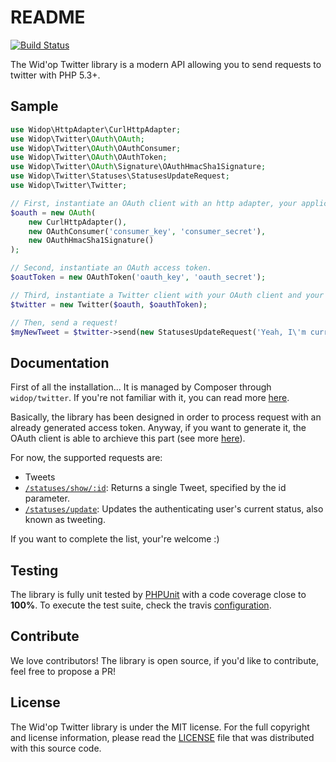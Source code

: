 # README

[![Build Status](https://secure.travis-ci.org/widop/twitter.png)](http://travis-ci.org/widop/twitter)

The Wid'op Twitter library is a modern API allowing you to send requests to twitter with PHP 5.3+.

## Sample

``` php
use Widop\HttpAdapter\CurlHttpAdapter;
use Widop\Twitter\OAuth\OAuth;
use Widop\Twitter\OAuth\OAuthConsumer;
use Widop\Twitter\OAuth\OAuthToken;
use Widop\Twitter\OAuth\Signature\OAuthHmacSha1Signature;
use Widop\Twitter\Statuses\StatusesUpdateRequest;
use Widop\Twitter\Twitter;

// First, instantiate an OAuth client with an http adapter, your application credentials and a signature.
$oauth = new OAuth(
    new CurlHttpAdapter(),
    new OAuthConsumer('consumer_key', 'consumer_secret'),
    new OAuthHmacSha1Signature()
);

// Second, instantiate an OAuth access token.
$oautToken = new OAuthToken('oauth_key', 'oauth_secret');

// Third, instantiate a Twitter client with your OAuth client and your access token.
$twitter = new Twitter($oauth, $oauthToken);

// Then, send a request!
$myNewTweet = $twitter->send(new StatusesUpdateRequest('Yeah, I\'m currently updating my status!'));
```

## Documentation

First of all the installation... It is managed by Composer through `widop/twitter`. If you're not familiar with it,
you can read more [here](https://github.com/widop/twitter/tree/master/doc/installation.md).

Basically, the library has been designed in order to process request with an already generated access token. Anyway, if
you want to generate it, the OAuth client is able to archieve this part (see more
[here](https://github.com/widop/twitter/tree/master/doc/oauth.md)).

For now, the supported requests are:

 * Tweets
  * [`/statuses/show/:id`](https://github.com/widop/twitter/tree/master/doc/statuses/show.md): Returns a single Tweet, specified by the id parameter.
  * [`/statuses/update`](https://github.com/widop/twitter/tree/master/doc/statuses/update.md): Updates the authenticating user's current status, also known as tweeting.

If you want to complete the list, your're welcome :)

## Testing

The library is fully unit tested by [PHPUnit](http://www.phpunit.de/) with a code coverage close to **100%**. To
execute the test suite, check the travis [configuration](https://github.com/widop/twitter/blob/master/.travis.yml).

## Contribute

We love contributors! The library is open source, if you'd like to contribute, feel free to propose a PR!

## License

The Wid'op Twitter library is under the MIT license. For the full copyright and license information, please read the
[LICENSE](https://github.com/widop/twitter/blob/master/LICENSE) file that was distributed with this source code.
